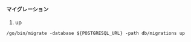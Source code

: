 

#### マイグレーション
1. up
```aidl
/go/bin/migrate -database ${POSTGRESQL_URL} -path db/migrations up
```
